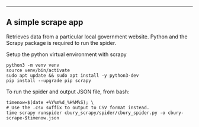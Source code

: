----
## A simple scrape app

Retrieves data from a particular local government website.
Python and the Scrapy package is required to run the spider.

Setup the python virtual environment with scrapy

    python3 -m venv venv
    source venv/bin/activate
    sudo apt update && sudo apt install -y python3-dev 
    pip install --upgrade pip scrapy


To run the spider and output JSON file, from bash:
      
    timenow=$(date +%Y%m%d_%H%M%S); \
    # Use the .csv suffix to output to CSV format instead.
    time scrapy runspider cbury_scrapy/spider/cbury_spider.py -o cbury-scrape-$timenow.json

